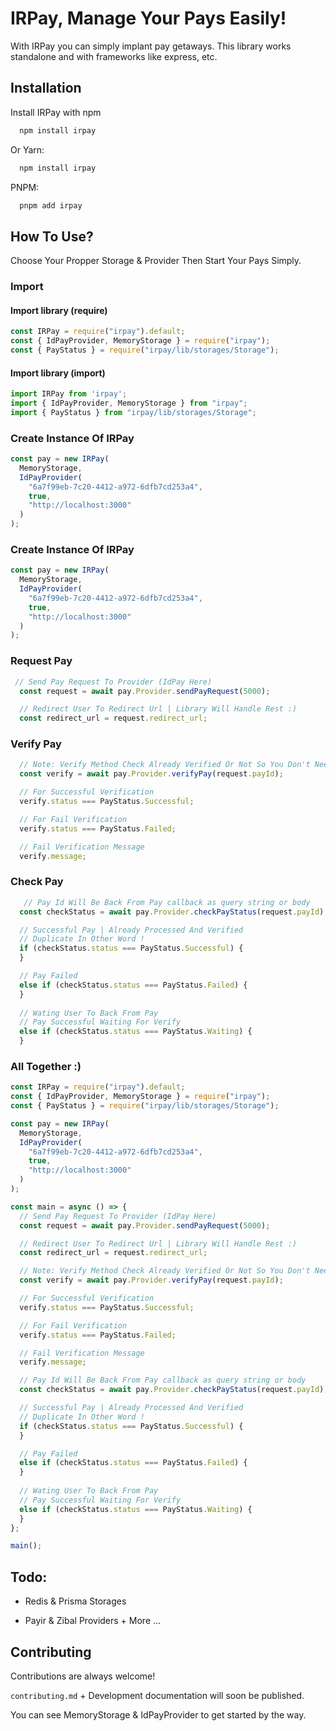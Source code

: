 
# IRPay, Manage Your Pays Easily!

With IRPay you can simply implant pay getaways. This library works standalone and with frameworks like express, etc.

## Installation

Install IRPay with npm

```bash
  npm install irpay
```

Or Yarn:

```bash
  npm install irpay
``` 

PNPM:
```bash
  pnpm add irpay
``` 
## How To Use?
Choose Your Propper Storage & Provider Then Start Your Pays Simply.

### Import 
#### Import library (require)
```javascript
const IRPay = require("irpay").default;
const { IdPayProvider, MemoryStorage } = require("irpay");
const { PayStatus } = require("irpay/lib/storages/Storage");
```
#### Import library (import)
```javascript
import IRPay from 'irpay';
import { IdPayProvider, MemoryStorage } from "irpay";
import { PayStatus } from "irpay/lib/storages/Storage";
```

### Create Instance Of IRPay 
```javascript
const pay = new IRPay(
  MemoryStorage,
  IdPayProvider(
    "6a7f99eb-7c20-4412-a972-6dfb7cd253a4",
    true,
    "http://localhost:3000"
  )
);
```

### Create Instance Of IRPay 
```javascript
const pay = new IRPay(
  MemoryStorage,
  IdPayProvider(
    "6a7f99eb-7c20-4412-a972-6dfb7cd253a4",
    true,
    "http://localhost:3000"
  )
);
```

### Request Pay
```javascript 
 // Send Pay Request To Provider (IdPay Here)
  const request = await pay.Provider.sendPayRequest(5000);

  // Redirect User To Redirect Url | Library Will Handle Rest :)
  const redirect_url = request.redirect_url;
```

### Verify Pay
```javascript 
  // Note: Verify Method Check Already Verified Or Not So You Don't Need To Use CheckStatus For Verify
  const verify = await pay.Provider.verifyPay(request.payId);

  // For Successful Verification
  verify.status === PayStatus.Successful;

  // For Fail Verification
  verify.status === PayStatus.Failed;

  // Fail Verification Message
  verify.message;
```

### Check Pay
```javascript 
   // Pay Id Will Be Back From Pay callback as query string or body
  const checkStatus = await pay.Provider.checkPayStatus(request.payId);

  // Successful Pay | Already Processed And Verified
  // Duplicate In Other Word !
  if (checkStatus.status === PayStatus.Successful) {
  }

  // Pay Failed
  else if (checkStatus.status === PayStatus.Failed) {
  }
  
  // Wating User To Back From Pay
  // Pay Successful Waiting For Verify
  else if (checkStatus.status === PayStatus.Waiting) {
  }
```

### All Together :)
```javascript
const IRPay = require("irpay").default;
const { IdPayProvider, MemoryStorage } = require("irpay");
const { PayStatus } = require("irpay/lib/storages/Storage");

const pay = new IRPay(
  MemoryStorage,
  IdPayProvider(
    "6a7f99eb-7c20-4412-a972-6dfb7cd253a4",
    true,
    "http://localhost:3000"
  )
);

const main = async () => {
  // Send Pay Request To Provider (IdPay Here)
  const request = await pay.Provider.sendPayRequest(5000);

  // Redirect User To Redirect Url | Library Will Handle Rest :)
  const redirect_url = request.redirect_url;

  // Note: Verify Method Check Already Verified Or Not So You Don't Need To Use CheckStatus For Verify
  const verify = await pay.Provider.verifyPay(request.payId);

  // For Successful Verification
  verify.status === PayStatus.Successful;

  // For Fail Verification
  verify.status === PayStatus.Failed;

  // Fail Verification Message
  verify.message;

  // Pay Id Will Be Back From Pay callback as query string or body
  const checkStatus = await pay.Provider.checkPayStatus(request.payId);

  // Successful Pay | Already Processed And Verified
  // Duplicate In Other Word !
  if (checkStatus.status === PayStatus.Successful) {
  }

  // Pay Failed
  else if (checkStatus.status === PayStatus.Failed) {
  }
  
  // Wating User To Back From Pay
  // Pay Successful Waiting For Verify
  else if (checkStatus.status === PayStatus.Waiting) {
  }
};

main();
```


## Todo:

- Redis & Prisma Storages

- Payir & Zibal Providers + More ...


## Contributing

Contributions are always welcome!

`contributing.md` + Development documentation will soon be published.

You can see MemoryStorage & IdPayProvider to get started by the way.

